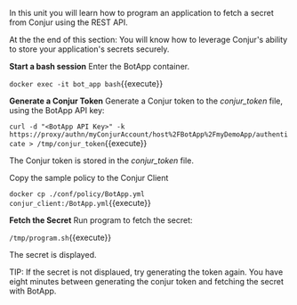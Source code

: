 In this unit you will learn how to program an application to fetch a secret from Conjur using the REST API.

At the the end of this section:
You will know how to leverage Conjur's ability to store your application's secrets securely.

**Start a bash session**
Enter the BotApp container.

`docker exec -it bot_app bash`{{execute}}

**Generate a Conjur Token**
Generate a Conjur token to the *conjur_token* file, using the BotApp API key:

`curl -d "<BotApp API Key>" -k https://proxy/authn/myConjurAccount/host%2FBotApp%2FmyDemoApp/authenticate > /tmp/conjur_token`{{execute}}

The Conjur token is stored in the *conjur_token* file.

Copy the sample policy to the Conjur Client

`docker cp ./conf/policy/BotApp.yml conjur_client:/BotApp.yml`{{execute}}

**Fetch the Secret**
Run program to fetch the secret:

`/tmp/program.sh`{{execute}}

The secret is displayed.

TIP: If the secret is not displaued, try generating the token again.  You have eight minutes between generating the conjur token and fetching the secret with BotApp.